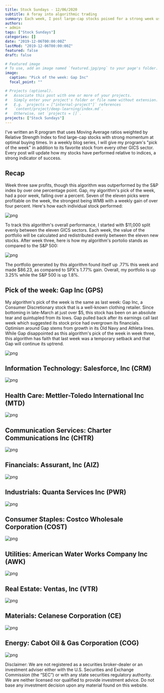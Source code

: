 ```yaml
---
title: Stock Sundays - 12/06/2020
subtitle: A foray into algorithmic trading
summary: Each week, I post large-cap stocks poised for a strong week using a technicals-based algorithm.
authors: 
- admin
tags: ["Stock Sundays"]
categories: []
date: "2019-12-06T00:00:00Z"
lastMod: "2019-12-06T00:00:00Z"
featured: false
draft: false

# Featured image
# To use, add an image named `featured.jpg/png` to your page's folder. 
image:
  caption: "Pick of the week: Gap Inc"
  focal_point: ""

# Projects (optional).
#   Associate this post with one or more of your projects.
#   Simply enter your project's folder or file name without extension.
#   E.g. `projects = ["internal-project"]` references 
#   `content/project/deep-learning/index.md`.
#   Otherwise, set `projects = []`.
projects: ["Stock Sundays"]
---
```


I've written an R program that uses Moving Average ratios weighted by Relative Strength Index to find large-cap stocks with strong momentum at optimal buying times. In a weekly blog series, I will give my program's "pick of the week" in addition to its favorite stock from every other GICS sector. Every post will update how my stocks have performed relative to indices, a strong indicator of success.

## Recap

Week three saw profits, though this algorithm was outperformed by the S&P index by over one percentage point. Gap, my algorithm's pick of the week, had a poor week, falling  over a percent. Seven of the eleven picks were profitable on the week, the strongest being WMB with a weekly gain of over four percent. Here's how each individual stock performed:

![png](./11.29.2020IndividualStockReturns.png)

To track this algorithm's overall performance, I started with $11,000 split evenly between the eleven GICS sectors. Each week, the value of the portfolio will be calculated and redistributed evenly between the eleven new stocks. After week three, here is how my algorithm's portolio stands as compared to the S&P 500:

![png](./11.29.2020weekThreeResults.png)

The portfolio generated by this algorithm found itself up .77% this week and made $86.23, as compared to SPX's 1.77% gain. Overall, my portfolio is up 3.25% while the S&P 500 is up 1.8%.

## Pick of the week: Gap Inc (GPS)

My algorithm's pick of the week is the same as last week: Gap Inc, a Consumer Discretionary stock that is a well-known clothing retailer. Since bottoming in late-March at just over $5, this stock has been on an absolute tear and quintupled from its lows. Gap pulled back after its earnings call last week which suggested its stock price had overgrown its financials. Optimism around Gap stems from growth in its Old Navy and Athleta lines. While Gap disappointed as this algorithm's pick of the week in week three, this algorithm has faith that last week was a temporary setback and that Gap will continue its uptrend.

![png](./Discretionary12.06.2020.png)

## Information Technology: Salesforce, Inc (CRM)

![png](./Tech12.06.2020.png)

## Health Care: Mettler-Toledo International Inc (MTD)

![png](./Health12.06.2020.png)

## Communication Services: Charter Communications Inc (CHTR)

![png](./Comms12.06.2020.png)

## Financials: Assurant, Inc (AIZ)

![png](./Financials12.06.2020.png)

## Industrials: Quanta Services Inc (PWR)

![png](./Industrials12.06.2020.png)

## Consumer Staples: Costco Wholesale Corporation (COST)

![png](./Staples12.06.2020.png)

## Utilities: American Water Works Company Inc (AWK)

![png](./Utilities12.06.2020.png)

## Real Estate: Ventas, Inc (VTR)

![png](./Estate12.06.2020.png)

## Materials: Celanese Corporation (CE)

![png](./Materials12.06.2020.png)

## Energy: Cabot Oil & Gas Corporation (COG)

![png](./Energy12.06.2020.png)

Disclaimer: We are not registered as a securities broker-dealer or an investment adviser either with the U.S. Securities and Exchange Commission (the “SEC”) or with any state securities regulatory authority. We are neither licensed nor qualified to provide investment advice. Do not base any investment decision upon any material found on this website.